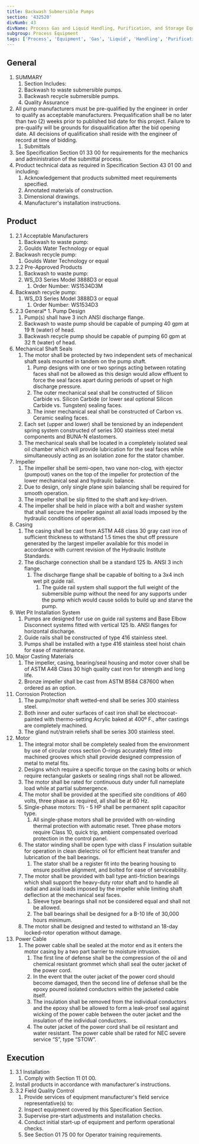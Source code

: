 ```yaml
---
title: Backwash Submersible Pumps
section: '432520'
divNumb: 43
divName: Process Gas and Liquid Handling, Purification, and Storage Equipment
subgroup: Process Equipment
tags: ['Process', 'Equipment', 'Gas', 'Liquid', 'Handling', 'Purification', 'Storage', 'Backwash', 'Submersible', 'Pumps']
---
```


## General

1. SUMMARY
   1. Section Includes:
	1. Backwash to waste submersible pumps.
	2. Backwash recycle submersible pumps.
	3. Quality Assurance
2. All pump manufacturers must be pre-qualified by the engineer in order to qualify as acceptable manufacturers. Prequalification shall be no later than two (2) weeks prior to published bid date for this project. Failure to pre-qualify will be grounds for disqualification after the bid opening date. All decisions of qualification shall reside with the engineer of record at time of bidding.
	1. Submittals
3. See Specification Section 01 33 00 for requirements for the mechanics and administration of the submittal process.
4. Product technical data as required in Specification Section 43 01 00 and including:
	1. Acknowledgement that products submitted meet requirements specified.
	2. Annotated materials of construction.
	3. Dimensional drawings.
	4. Manufacturer's installation instructions.
## Product
1. 2.1 Acceptable Manufacturers
   1. Backwash to waste pump:
	1. Goulds Water Technology or equal
2. Backwash recycle pump:
	1. Goulds Water Technology or equal
1. 2.2 Pre-Approved Products
   1. Backwash to waste pump:
	1. WS\_D3 Series Model 3888D3 or equal
		1. Order Number: WS1534D3M
2. Backwash recycle pump:
	1. WS\_D3 Series Model 3888D3 or equal
		1. Order Number: WS1534D3
1. 2.3 General*   1. Pump Design
	1. Pump(s) shall have 3 inch ANSI discharge flange.
	2. Backwash to waste pump should be capable of pumping 40 gpm at 19 ft (water) of head.
	3. Backwash recycle pump should be capable of pumping 60 gpm at 32 ft (water) of head.
2. Mechanical Shaft Seals
	1. The motor shall be protected by two independent sets of mechanical shaft seals mounted in tandem on the pump shaft. 
		1. Pump designs with one or two springs acting between rotating faces shall not be allowed as this design would allow effluent to force the seal faces apart during periods of upset or high discharge pressure. 
		2. The outer mechanical seal shall be constructed of Silicon Carbide vs. Silicon Carbide (or lower seal optional Silicon Carbide vs. Tungsten) sealing faces. 
		3. The inner mechanical seal shall be constructed of Carbon vs. Ceramic sealing faces.
	2. Each set (upper and lower) shall be tensioned by an independent spring system constructed of series 300 stainless steel metal components and BUNA-N elastomers.
	3. The mechanical seals shall be located in a completely isolated seal oil chamber which will provide lubrication for the seal faces while simultaneously acting as an isolation zone for the stator chamber.
3. Impeller
	1. The impeller shall be semi-open, two vane non-clog, with ejector (pumpout) vanes on the top of the impeller for protection of the lower mechanical seal and hydraulic balance. 
	2. Due to design, only single plane spin balancing shall be required for smooth operation. 
	3. The impeller shall be slip fitted to the shaft and key-driven. 
	4. The impeller shall be held in place with a bolt and washer system that shall secure the impeller against all axial loads imposed by the hydraulic conditions of operation.
4. Casing
	1. The casing shall be cast from ASTM A48 class 30 gray cast iron of sufficient thickness to withstand 1.5 times the shut off pressure generated by the largest impeller available for this model in accordance with current revision of the Hydraulic Institute Standards. 
	2. The discharge connection shall be a standard 125 lb. ANSI 3 inch flange. 
		1. The discharge flange shall be capable of bolting to a 3x4 inch wet pit guide rail. 
			1. The guide rail system shall support the full weight of the submersible pump without the need for any supports under the pump which would cause solids to build up and starve the pump.
5. Wet Pit Installation System 
	1. Pumps are designed for use on guide rail systems and Base Elbow Disconnect systems fitted with vertical 125 lb. ANSI flanges for horizontal discharge.
	2. Guide rails shall be constructed of type 416 stainless steel.
	3. Pumps shall be installed with a type 416 stainless steel hoist chain for ease of maintenance.
6. Major Casting Materials 
	1. The impeller, casing, bearing/seal housing and motor cover shall be of ASTM A48 Class 30 high quality cast iron for strength and long life.
	2. Bronze impeller shall be cast from ASTM B584 C87600 when ordered as an option.
7. Corrosion Protection
	1. The pump/motor shaft wetted-end shall be series 300 stainless steel. 
	2. Both inner and outer surfaces of cast iron shall be electrocoat-painted with thermo-setting Acrylic baked at 400º F., after castings are completely machined. 
	3. The gland nut/strain reliefs shall be series 300 stainless steel.
8. Motor 
	1. The integral motor shall be completely sealed from the environment by use of circular cross section O-rings accurately fitted into machined grooves which shall provide designed compression of metal to metal fits. 
	2. Designs which require a specific torque on the casing bolts or which require rectangular gaskets or sealing rings shall not be allowed. 
	3. The motor shall be rated for continuous duty under full nameplate load while at partial submergence. 
	4. The motor shall be provided at the specified site conditions of 460 volts, three phase as required, all shall be at 60 Hz. 
	5. Single-phase motors: 1½ - 5 HP shall be permanent split capacitor type. 
		1. All single-phase motors shall be provided with on-winding thermal protection with automatic reset. Three phase motors require Class 10, quick trip, ambient compensated overload protection in the control panel.
	6. The stator winding shall be open type with class F insulation suitable for operation in clean dielectric oil for efficient heat transfer and lubrication of the ball bearings. 
		1. The stator shall be a register fit into the bearing housing to ensure positive alignment, and bolted for ease of serviceability.
	7. The motor shall be provided with ball type anti-friction bearings which shall support the heavy-duty rotor shaft and to handle all radial and axial loads imposed by the impeller while limiting shaft deflection at the mechanical seal faces. 
		1. Sleeve type bearings shall not be considered equal and shall not be allowed. 
		2. The ball bearings shall be designed for a B-10 life of 30,000 hours minimum.
	8. The motor shall be designed and tested to withstand an 18-day locked-rotor operation without damage.
9. Power Cable
	1. The power cable shall be sealed at the motor end as it enters the motor casing by a two part barrier to moisture intrusion. 
		1. The first line of defense shall be the compression of the oil and chemical resistant grommet which shall seal the outer jacket of the power cord. 
		2. In the event that the outer jacket of the power cord should become damaged, then the second line of defense shall be the epoxy poured isolated conductors within the jacketed cable itself. 
		3. The insulation shall be removed from the individual conductors and the epoxy shall be allowed to form a leak-proof seal against wicking of the power cable between the outer jacket and the insulation of the individual conductors. 
		4. The outer jacket of the power cord shall be oil resistant and water resistant. The power cable shall be rated for NEC severe service “S”, type “STOW”.


## Execution

1. 3.1 Installation
   1. Comply with Section 11 01 00.
2. Install products in accordance with manufacturer's instructions.
1. 3.2 Field Quality Control
   1. Provide services of equipment manufacturer's field service representative(s) to:
	1. Inspect equipment covered by this Specification Section.
	2. Supervise pre-start adjustments and installation checks.
	3. Conduct initial start-up of equipment and perform operational checks.
	4. See Section 01 75 00 for Operator training requirements.

